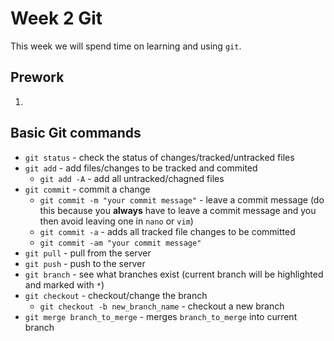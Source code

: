 # Week 2 Git

This week we will spend time on learning and using `git`. 

## Prework

1. 

## Basic Git commands

* `git status` - check the status of changes/tracked/untracked files
* `git add` - add files/changes to be tracked and commited
    - `git add -A` - add all untracked/chagned files
* `git commit` - commit a change
    - `git commit -m "your commit message"` - leave a commit message (do this because you **always** have to leave a commit message and you then avoid leaving one in `nano` or `vim`)
    - `git commit -a` - adds all tracked file changes to be committed
    - `git commit -am "your commit message"`
* `git pull` - pull from the server
* `git push` - push to the server
* `git branch` - see what branches exist (current branch will be highlighted and marked with `*`)
* `git checkout` - checkout/change the branch
    - `git checkout -b new_branch_name` - checkout a new branch
* `git merge branch_to_merge` - merges `branch_to_merge` into current branch

### 
